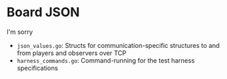 # Board JSON
I'm sorry⁠

- `json_values.go`: Structs for communication-specific structures to and from players and observers over TCP
- `harness_commands.go`: Command-running for the test harness specifications
